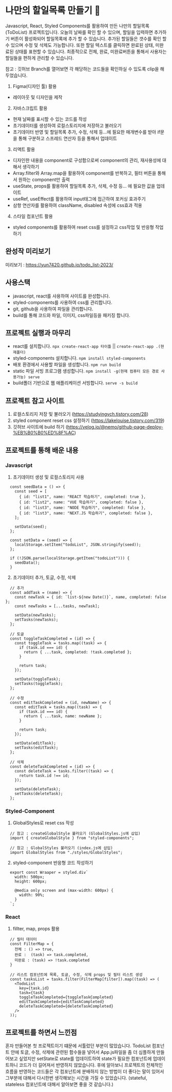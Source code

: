 # 나만의 할일목록 만들기 🧐

Javascript, React, Styled Components를 활용하여 만든 나만의 할일목록(ToDoList) 프로젝트입니다.
오늘의 날짜를 확인 할 수 있으며, 할일을 입력하면 추가하기 버튼이 활성화되어 할일목록에 추가 할 수 있습니다.
추가된 할일들은 갯수를 확인 할 수 있으며 수정 및 삭제도 가능합니다. 또한 할일 텍스트를 클릭하면 완료된 상태, 미완료된 상태를 표현할 수 있습니다.
최종적으로 전체, 완료, 미완료버튼을 통해서 사용자는 할일들을 편하게 관리할 수 있습니다.

참고 : 깃허브 Branch를 열어보면 각 해당하는 코드들을 확인하실 수 있도록 clip을 해두었습니다.

1. Figma(디자인 툴) 활용

- 레이아웃 및 디자인을 제작

2. 자바스크립트 활용

- 현재 날짜를 표시할 수 있는 코드를 작성
- 초기데이터를 생성하여 로컬스토리지에 저장하고 불러오기
- 초기데이터 반영 및 할일목록 추가, 수정, 삭제 등...에 필요한 매개변수를 받아 if문을 통해 구분하고 스프레드 연산자 등을 통해서 업데이트

3. 리액트 활용

- 디자인한 내용을 component로 구성함으로써 component의 관리, 재사용성에 대해서 생각하기
- Array.filter와 Array.map을 활용하여 component를 반복하고, 필터 버튼을 통해서 원하는 component만 출력
- useState, props를 활용하여 할일목록 추가, 삭제, 수정 등... 에 필요한 값을 업데이트
- useRef, useEffect를 활용하여 input태그에 접근하여 포커싱 효과주기
- 삼항 연산자를 활용하여 className, disabled 속성에 css효과 적용

4. 스타일 컴포넌트 활용

- styled components를 활용하여 reset css를 설정하고 css작업 및 반응형 작업하기

## 완성작 미리보기

미리보기 : https://yun7420.github.io/todo_list-2023/

## 사용스택

- javascript, react를 사용하여 사이트를 완성합니다.
- styled-components를 사용하여 css를 관리합니다.
- git, github을 사용하여 파일을 관리합니다.
- build를 통해 코드와 파일, 이미지, css파일등을 패키징 합니다.

## 프로젝트 실행과 마무리

- react를 설치합니다. `npx create-react-app 타이틀` || `create-react-app .(현재폴더)`
- styled-components 설치합니다. `npm install styled-components`
- 배포 환경에서 사용할 파일을 생성합니다. `npm run build`
- static 파일 서빙 프로그램 생성합니다. `npm install -g(현재 컴퓨터 모든 경로 사용가능) serve`
- build폴더 기반으로 웹 애플리케이션 서빙합니다. `serve -s build`

## 프로젝트 참고 사이트

1. 로컬스토리지 저장 및 불러오기 (https://studyingych.tistory.com/28)
2. styled component reset css 설정하기 (https://lakelouise.tistory.com/319)
3. 깃허브 사이트에 build 하기 (https://velog.io/@nemo/github-page-deploy-%EB%B0%B0%ED%8F%AC)

## 프로젝트를 통해 배운 내용

### Javascript

1. 초기데이터 생성 및 로컬스토리지 사용

```
  const seedData = () => {
    const seed = [
      { id: "list1", name: "REACT 학습하기", completed: true },
      { id: "list2", name: "VUE 학습하기", completed: false },
      { id: "list3", name: "NODE 학습하기", completed: false },
      { id: "list3", name: "NEXT.JS 학습하기", completed: false },
    ];

    setData(seed);
  };

  const setData = (seed) => {
    localStorage.setItem("todoList", JSON.stringify(seed));
  };

  if (!JSON.parse(localStorage.getItem("todoList"))) {
    seedData();
  }
```

2. 초기데이터 추가, 토글, 수정, 삭제

```
  // 추가
  const addTask = (name) => {
    const newTask = { id: `list-${new Date()}`, name, completed: false };
    const newTasks = [...tasks, newTask];

    setData(newTasks);
    setTasks(newTasks);
  };

  // 토글
  const toggleTaskCompleted = (id) => {
    const toggleTask = tasks.map((task) => {
      if (task.id === id) {
        return { ...task, completed: !task.completed };
      }

      return task;
    });

    setData(toggleTask);
    setTasks(toggleTask);
  };

  // 수정
  const editTaskCompleted = (id, newName) => {
    const editTask = tasks.map((task) => {
      if (task.id === id) {
        return { ...task, name: newName };
      }

      return task;
    });

    setData(editTask);
    setTasks(editTask);
  };

  // 삭제
  const deleteTaskCompleted = (id) => {
    const deleteTask = tasks.filter((task) => {
      return task.id !== id;
    });

    setData(deleteTask);
    setTasks(deleteTask);
  };
```

### Styled-Component

1. GlobalStyles로 reset css 작성

```
  // 참고 : createGlobalStyle 불러오기 (GlobalStyles.js에 삽입)
  import { createGlobalStyle } from "styled-components";

  // 참고 : GlobalStyles 불러오기 (index.js에 삽입)
  import GlobalStyles from "./styles/GlobalStyles";
```

2. styled-component 반응형 코드 작성하기

```
  export const Wraaper = styled.div`
    width: 500px;
    height: 600px;

    @media only screen and (max-width: 600px) {
      width: 90%;
    }
  `;
```

### React

1. fillter, map, props 활용

```
  // 필터 데이터
  const FilterMap = {
    전체 : () => true,
    완료 :  (task) => task.completed,
    미완료 : (task) => !task.completed
  }

  // 리스트 컴포넌트에 목록, 토글, 수정, 삭제 props 및 필터 리스트 생성
  const tasksList = tasks.filter(FilterMap[filter]).map((task) => (
    <TodoList
      key={task.id}
      task={task}
      toggleTaskCompleted={toggleTaskCompleted}
      editTaskCompleted={editTaskCompleted}
      deleteTaskCompleted={deleteTaskCompleted}
    />
  ));
```

## 프로젝트를 하면서 느낀점

혼자 만들어본 첫 프로젝트이기 떄문에 서툴렀던 부분이 많았습니다.
TodoList 컴포넌트 안에 토글, 수정, 삭제에 관련된 함수들을 넣어서 App.js파일을 좀 더 심플하게 만들어보고 싶었지만 setState로 state를 업데이트하여 state가 필요한 컴포넌트에 업데이트하니 코드가 더 길어져서 반영하지 않았습니다. 후에 알아보니 프로젝트의 전체적인 흐름을 반영하는 코드들은 각 컴포넌트에 분배하지 않는 방법이 더 좋다는 말이 있어서 그부분에 대해서 다시한번 생각해보는 시간을 가질 수 있었습니다. (stateful, stateless 컴포넌트에 대해서 알아보면 좋을 것 같습니다.)

